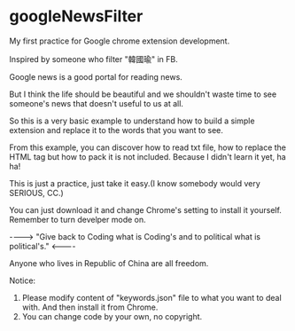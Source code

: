 # googleNewsFilter
My first practice for Google chrome extension development.

Inspired by someone who filter "韓國瑜" in FB.

Google news is a good portal for reading news.

But I think the life should be beautiful and we shouldn't waste time to see someone's news that doesn't useful to us at all.

So this is a very basic example to understand how to build a simple extension and replace it to the words that you want to see.

From this example, you can discover how to read txt file, how to replace the HTML tag but how to pack it is not included. Because I didn't learn it yet, ha ha!

This is just a practice, just take it easy.(I know somebody would very SERIOUS, CC.)

You can just download it and change Chrome's setting to install it yourself.  Remember to turn develper mode on.

----> "Give back to Coding what is Coding's and to political what is political's." <----

Anyone who lives in Republic of China are all freedom.

Notice:
1. Please modify content of "keywords.json" file to what you want to deal with. And then install it from Chrome.
2. You can change code by your own, no copyright.

